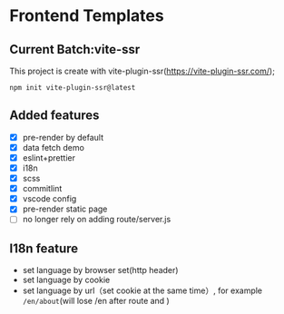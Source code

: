 # Frontend Templates

## Current Batch:vite-ssr

This project is create with vite-plugin-ssr(https://vite-plugin-ssr.com/);

```
npm init vite-plugin-ssr@latest
```

## Added features

- [x] pre-render by default
- [x] data fetch demo
- [x] eslint+prettier
- [x] i18n
- [x] scss
- [x] commitlint
- [x] vscode config
- [x] pre-render static page
- [ ] no longer rely on adding route/server.js

## I18n feature

- set language by browser set(http header)
- set language by cookie
- set language by url（set cookie at the same time）, for example `/en/about`(will lose /en after route and )
